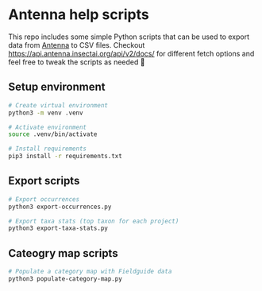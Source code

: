 # Antenna help scripts

This repo includes some simple Python scripts that can be used to export data from [Antenna](https://antenna.insectai.org) to CSV files. Checkout https://api.antenna.insectai.org/api/v2/docs/ for different fetch options and feel free to tweak the scripts as needed 🦋

## Setup environment

```bash
# Create virtual environment
python3 -m venv .venv

# Activate environment
source .venv/bin/activate

# Install requirements
pip3 install -r requirements.txt
```

## Export scripts

```bash
# Export occurrences
python3 export-occurrences.py

# Export taxa stats (top taxon for each project)
python3 export-taxa-stats.py
```

## Cateogry map scripts

```bash
# Populate a category map with Fieldguide data
python3 populate-category-map.py
```
